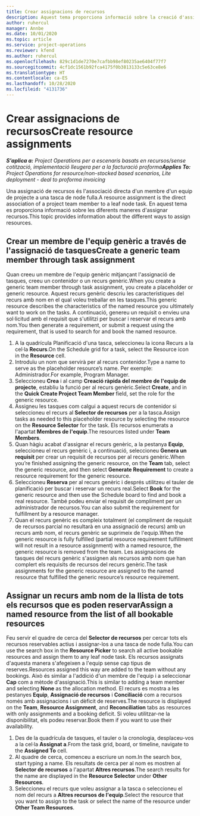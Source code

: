 ```yaml
---
title: Crear assignacions de recursos
description: Aquest tema proporciona informació sobre la creació d'assignacions de recursos genèriques i amb nom.
author: ruhercul
manager: Annbe
ms.date: 10/01/2020
ms.topic: article
ms.service: project-operations
ms.reviewer: kfend
ms.author: ruhercul
ms.openlocfilehash: 829c1d1de7270e7cafbb98ef80235ae6404f77f7
ms.sourcegitcommit: 4cf1dc1561b92fca4175f0b3813133c5e63ce8e6
ms.translationtype: HT
ms.contentlocale: ca-ES
ms.lasthandoff: 10/28/2020
ms.locfileid: "4131736"
---
```

# <a name="create-resource-assignments"></a><span data-ttu-id="11ff6-103">Crear assignacions de recursos</span><span class="sxs-lookup"><span data-stu-id="11ff6-103">Create resource assignments</span></span>

<span data-ttu-id="11ff6-104">_**S'aplica a:** Project Operations per a escenaris basats en recursos/sense cotització, implementació lleugera per a la facturació proforma_</span><span class="sxs-lookup"><span data-stu-id="11ff6-104">_**Applies To:** Project Operations for resource/non-stocked based scenarios, Lite deployment - deal to proforma invoicing_</span></span>


<span data-ttu-id="11ff6-105">Una assignació de recursos és l'associació directa d'un membre d'un equip de projecte a una tasca de node fulla.</span><span class="sxs-lookup"><span data-stu-id="11ff6-105">A resource assignment is the direct association of a project team member to a leaf node task.</span></span> <span data-ttu-id="11ff6-106">En aquest tema es proporciona informació sobre les diferents maneres d'assignar recursos.</span><span class="sxs-lookup"><span data-stu-id="11ff6-106">This topic provides information about the different ways to assign resources.</span></span>

## <a name="create-a-generic-team-member-through-task-assignment"></a><span data-ttu-id="11ff6-107">Crear un membre de l'equip genèric a través de l'assignació de tasques</span><span class="sxs-lookup"><span data-stu-id="11ff6-107">Create a generic team member through task assignment</span></span>


<span data-ttu-id="11ff6-108">Quan creeu un membre de l'equip genèric mitjançant l'assignació de tasques, creeu un contenidor o un recurs genèric.</span><span class="sxs-lookup"><span data-stu-id="11ff6-108">When you create a generic team member through task assignment, you create a placeholder or generic resource.</span></span> <span data-ttu-id="11ff6-109">Aquest recurs genèric descriu les característiques del recurs amb nom en el qual voleu treballar en les tasques.</span><span class="sxs-lookup"><span data-stu-id="11ff6-109">This generic resource describes the characteristics of the named resource you ultimately want to work on the tasks.</span></span> <span data-ttu-id="11ff6-110">A continuació, genereu un requisit o envieu una sol·licitud amb el requisit que s'utilitzi per buscar i reservar el recurs amb nom.</span><span class="sxs-lookup"><span data-stu-id="11ff6-110">You then generate a requirement, or submit a request using the requirement, that is used to search for and book the named resource.</span></span>

1. <span data-ttu-id="11ff6-111">A la quadrícula Planificació d'una tasca, seleccioneu la icona Recurs a la cel·la **Recurs**.</span><span class="sxs-lookup"><span data-stu-id="11ff6-111">On the Schedule grid for a task, select the Resource icon in the **Resource** cell.</span></span>
2. <span data-ttu-id="11ff6-112">Introduïu un nom que servirà per al recurs contenidor.</span><span class="sxs-lookup"><span data-stu-id="11ff6-112">Type a name to serve as the placeholder resource’s name.</span></span> <span data-ttu-id="11ff6-113">Per exemple: Administrador.</span><span class="sxs-lookup"><span data-stu-id="11ff6-113">For example, Program Manager.</span></span>
3. <span data-ttu-id="11ff6-114">Seleccioneu **Crea** i al camp **Creació ràpida del membre de l'equip de projecte**, establiu la funció per al recurs genèric.</span><span class="sxs-lookup"><span data-stu-id="11ff6-114">Select **Create**, and in the **Quick Create Project Team Member** field, set the role for the generic resource.</span></span>
4. <span data-ttu-id="11ff6-115">Assigneu les tasques com calgui a aquest recurs de contenidor si seleccioneu el recurs al **Selector de recursos** per a la tasca.</span><span class="sxs-lookup"><span data-stu-id="11ff6-115">Assign tasks as needed to this placeholder resource by selecting the resource on the **Resource Selector** for the task.</span></span> <span data-ttu-id="11ff6-116">Els recursos enumerats a l'apartat **Membres de l'equip**.</span><span class="sxs-lookup"><span data-stu-id="11ff6-116">The resources listed under **Team Members**.</span></span>
5. <span data-ttu-id="11ff6-117">Quan hàgiu acabat d'assignar el recurs genèric, a la pestanya **Equip**, seleccioneu el recurs genèric i, a continuació, seleccioneu **Genera un requisit** per crear un requisit de recursos per al recurs genèric.</span><span class="sxs-lookup"><span data-stu-id="11ff6-117">When you’re finished assigning the generic resource, on the **Team** tab, select the generic resource, and then select **Generate Requirement** to create a resource requirement for the generic resource.</span></span>
6. <span data-ttu-id="11ff6-118">Seleccioneu **Reserva** per al recurs genèric i després utilitzeu el tauler de planificació per buscar i reservar un recurs real.</span><span class="sxs-lookup"><span data-stu-id="11ff6-118">Select **Book** for the generic resource and then use the Schedule board to find and book a real resource.</span></span> <span data-ttu-id="11ff6-119">També podeu enviar el requisit de compliment per un administrador de recursos.</span><span class="sxs-lookup"><span data-stu-id="11ff6-119">You can also submit the requirement for fulfillment by a resource manager.</span></span>
7. <span data-ttu-id="11ff6-120">Quan el recurs genèric es compleix totalment (el compliment de requisit de recursos parcial no resultarà en una assignació de recurs) amb un recurs amb nom, el recurs genèric se suprimeix de l'equip.</span><span class="sxs-lookup"><span data-stu-id="11ff6-120">When the generic resource is fully fulfilled (partial resource requirement fulfillment will not result in a resource assignment) with a named resource, the generic resource is removed from the team.</span></span> <span data-ttu-id="11ff6-121">Les assignacions de tasques del recurs genèric s'assignen als recursos amb nom que han complert els requisits de recursos del recurs genèric.</span><span class="sxs-lookup"><span data-stu-id="11ff6-121">The task assignments for the generic resource are assigned to the named resource that fulfilled the generic resource’s resource requirement.</span></span>

## <a name="assign-a-named-resource-from-the-list-of-all-bookable-resources"></a><span data-ttu-id="11ff6-122">Assignar un recurs amb nom de la llista de tots els recursos que es poden reservar</span><span class="sxs-lookup"><span data-stu-id="11ff6-122">Assign a named resource from the list of all bookable resources</span></span>

<span data-ttu-id="11ff6-123">Feu servir el quadre de cerca del **Selector de recursos** per cercar tots els recursos reservables actius i assignar-los a una tasca de node fulla.</span><span class="sxs-lookup"><span data-stu-id="11ff6-123">You can use the search box in the **Resource Picker** to search all active bookable resources and assign them to any leaf node task.</span></span> <span data-ttu-id="11ff6-124">Els recursos assignats d'aquesta manera s'afegeixen a l'equip sense cap tipus de reserves.</span><span class="sxs-lookup"><span data-stu-id="11ff6-124">Resources assigned this way are added to the team without any bookings.</span></span> <span data-ttu-id="11ff6-125">Això és similar a l'addició d'un membre de l'equip i a seleccionar **Cap** com a mètode d'assignació.</span><span class="sxs-lookup"><span data-stu-id="11ff6-125">This is similar to adding a team member and selecting **None** as the allocation method.</span></span> <span data-ttu-id="11ff6-126">El recurs es mostra a les pestanyes **Equip**, **Assignació de recursos** i **Conciliació** com a recursos només amb assignacions i un dèficit de reserves.</span><span class="sxs-lookup"><span data-stu-id="11ff6-126">The resource is displayed on the **Team**, **Resource Assignment**, and **Reconciliation** tabs as resources with only assignments and a booking deficit.</span></span> <span data-ttu-id="11ff6-127">Si voleu utilitzar-ne la disponibilitat, els podeu reservar.</span><span class="sxs-lookup"><span data-stu-id="11ff6-127">Book them if you want to use their availability.</span></span>

1. <span data-ttu-id="11ff6-128">Des de la quadrícula de tasques, el tauler o la cronologia, desplaceu-vos a la cel·la **Assignat a**.</span><span class="sxs-lookup"><span data-stu-id="11ff6-128">From the task grid, board, or timeline, navigate to the **Assigned To** cell.</span></span>
2. <span data-ttu-id="11ff6-129">Al quadre de cerca, comenceu a escriure un nom.</span><span class="sxs-lookup"><span data-stu-id="11ff6-129">In the search box, start typing a name.</span></span> <span data-ttu-id="11ff6-130">Els resultats de cerca per al nom es mostren al **Selector de recursos** a l'apartat **Altres recursos**.</span><span class="sxs-lookup"><span data-stu-id="11ff6-130">The search results for the name are displayed in the **Resource Selector** under **Other Resources**.</span></span>
3. <span data-ttu-id="11ff6-131">Seleccioneu el recurs que voleu assignar a la tasca o seleccioneu el nom del recurs a **Altres recursos de l'equip**.</span><span class="sxs-lookup"><span data-stu-id="11ff6-131">Select the resource that you want to assign to the task or select the name of the resource under **Other Team Resources**.</span></span>
